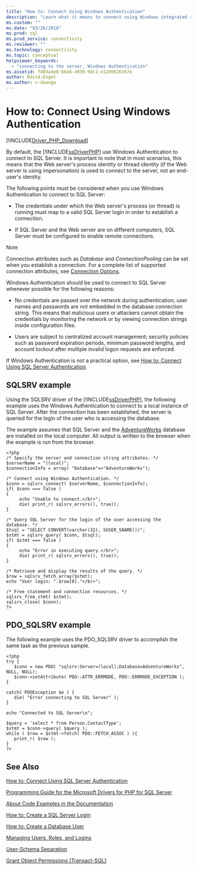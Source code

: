 ```yaml
---
title: "How to: Connect Using Windows Authentication"
description: "Learn what it means to connect using Windows integrated authentication through the Drivers for PHP for SQL Server."
ms.custom: ""
ms.date: "03/26/2018"
ms.prod: sql
ms.prod_service: connectivity
ms.reviewer: ""
ms.technology: connectivity
ms.topic: conceptual
helpviewer_keywords: 
  - "connecting to the server, Windows Authentication"
ms.assetid: f403a4e0-b0a8-4939-9dc1-e1209626367e
author: David-Engel
ms.author: v-daenge
---
```

# How to: Connect Using Windows Authentication
[!INCLUDE[Driver_PHP_Download](../../includes/driver_php_download.md)]

By default, the [!INCLUDE[ssDriverPHP](../../includes/ssdriverphp_md.md)] use Windows Authentication to connect to SQL Server. It is important to note that in most scenarios, this means that the Web server's process identity or thread identity (if the Web server is using impersonation) is used to connect to the server, not an end-user's identity.  
  
The following points must be considered when you use Windows Authentication to connect to SQL Server:  
  
-   The credentials under which the Web server's process (or thread) is running must map to a valid SQL Server login in order to establish a connection.  
  
-   If SQL Server and the Web server are on different computers, SQL Server must be configured to enable remote connections.  
  
> [!NOTE]  
> Connection attributes such as *Database* and *ConnectionPooling* can be set when you establish a connection. For a complete list of supported connection attributes, see [Connection Options](connection-options.md).  
  
Windows Authentication should be used to connect to SQL Server whenever possible for the following reasons:  
  
-   No credentials are passed over the network during authentication; user names and passwords are not embedded in the database connection string. This means that malicious users or attackers cannot obtain the credentials by monitoring the network or by viewing connection strings inside configuration files.  
  
-   Users are subject to centralized account management; security policies such as password expiration periods, minimum password lengths, and account lockout after multiple invalid logon requests are enforced.  
  
If Windows Authentication is not a practical option, see [How to: Connect Using SQL Server Authentication](how-to-connect-using-sql-server-authentication.md).  
  
## SQLSRV example  
Using the SQLSRV driver of the [!INCLUDE[ssDriverPHP](../../includes/ssdriverphp_md.md)], the following example uses the Windows Authentication to connect to a local instance of SQL Server. After the connection has been established, the server is queried for the login of the user who is accessing the database.  
  
The example assumes that SQL Server and the [AdventureWorks](https://github.com/Microsoft/sql-server-samples/tree/master/samples/databases/adventure-works) database are installed on the local computer. All output is written to the browser when the example is run from the browser.  
  
```  
<?php  
/* Specify the server and connection string attributes. */  
$serverName = "(local)";  
$connectionInfo = array( "Database"=>"AdventureWorks");  
  
/* Connect using Windows Authentication. */  
$conn = sqlsrv_connect( $serverName, $connectionInfo);  
if( $conn === false )  
{  
     echo "Unable to connect.</br>";  
     die( print_r( sqlsrv_errors(), true));  
}  
  
/* Query SQL Server for the login of the user accessing the  
database. */  
$tsql = "SELECT CONVERT(varchar(32), SUSER_SNAME())";  
$stmt = sqlsrv_query( $conn, $tsql);  
if( $stmt === false )  
{  
     echo "Error in executing query.</br>";  
     die( print_r( sqlsrv_errors(), true));  
}  
  
/* Retrieve and display the results of the query. */  
$row = sqlsrv_fetch_array($stmt);  
echo "User login: ".$row[0]."</br>";  
  
/* Free statement and connection resources. */  
sqlsrv_free_stmt( $stmt);  
sqlsrv_close( $conn);  
?>  
```  
  
## PDO_SQLSRV example  
The following example uses the PDO_SQLSRV driver to accomplish the same task as the previous sample.  
  
```  
<?php  
try {  
   $conn = new PDO( "sqlsrv:Server=(local);Database=AdventureWorks", NULL, NULL);   
   $conn->setAttribute( PDO::ATTR_ERRMODE, PDO::ERRMODE_EXCEPTION );  
}  
  
catch( PDOException $e ) {  
   die( "Error connecting to SQL Server" );   
}  
  
echo "Connected to SQL Server\n";  
  
$query = 'select * from Person.ContactType';   
$stmt = $conn->query( $query );   
while ( $row = $stmt->fetch( PDO::FETCH_ASSOC ) ){   
   print_r( $row );   
}  
?>  
```  
  
## See Also  
[How to: Connect Using SQL Server Authentication](how-to-connect-using-sql-server-authentication.md)

[Programming Guide for the Microsoft Drivers for PHP for SQL Server](programming-guide-for-php-sql-driver.md)

[About Code Examples in the Documentation](about-code-examples-in-the-documentation.md)

[How to: Create a SQL Server Login](../../relational-databases/security/authentication-access/create-a-login.md)

[How to: Create a Database User](../../relational-databases/security/authentication-access/create-a-database-user.md)

[Managing Users, Roles, and Logins](../../relational-databases/server-management-objects-smo/tasks/managing-users-roles-and-logins.md)

[User-Schema Separation](../../relational-databases/server-management-objects-smo/tasks/managing-users-roles-and-logins.md)

[Grant Object Permissions (Transact-SQL)](../../t-sql/statements/grant-object-permissions-transact-sql.md)  
  
